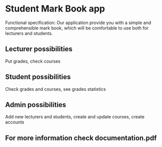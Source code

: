 # Student Mark Book app
Functional specification: 
Our application provide you with a simple and comprehensible mark book, which will be comfortable to use both for lecturers and students. 
## Lecturer possibilities
Put grades, check courses
## Student possibilities
Check grades and courses, see grades statistics
## Admin possibilities
Add new lecturers and students, create and update courses, create accounts
## For more information check documentation.pdf
